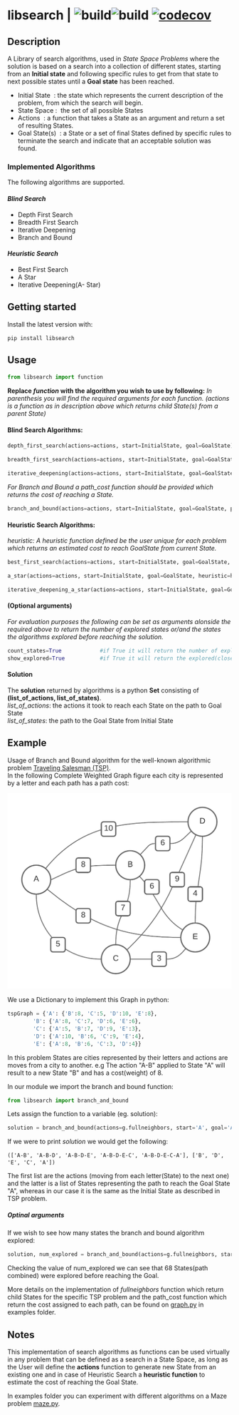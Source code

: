 libsearch | ![build](https://github.com/Johnbin89/SearchLibrary/workflows/Build%20Package/badge.svg)![build](https://github.com/Johnbin89/SearchLibrary/workflows/Flake8/badge.svg)
[![codecov](https://codecov.io/gh/Johnbin89/SearchLibrary/branch/master/graph/badge.svg?token=PQ74UIDAS9)](https://codecov.io/gh/Johnbin89/SearchLibrary)
===============================================================================

## Description

A Library of search algorithms, used in _State Space Problems_ where the solution is based on a search into a collection of different states, starting from an **Initial state** and following specific rules to get from that state to next possible states until a **Goal state** has been reached.

- Initial State ​ : the state which represents the current description of the problem, from
which the search will begin.
- State Space : ​ the set of all possible States
- Actions ​ : a function that takes a State as an argument and return a set of resulting States.
- Goal State(s) ​ : a State or a set of final States defined by specific rules to terminate the search
and indicate that an acceptable solution was found.

### Implemented Algorithms
The following algorithms are supported. 
#### _Blind Search_

- Depth First Search
- Breadth First Search
- Iterative Deepening
- Branch and Bound

#### _Heuristic Search_

- Best First Search
- A Star
- Iterative Deepening(A- Star)

## Getting started

Install the latest version with:

```shell
pip install libsearch
```
## Usage  

```python
from libsearch import function
```

**Replace _function_ with the algorithm you wish to use by following:**
_In parenthesis you will find the required arguments for each function. (actions is a function as in description above  which returns child State(s) from a parent State)_

#### Blind Search Algorithms:
```python
depth_first_search(actions=actions, start=InitialState, goal=GoalState)
```
```python
breadth_first_search(actions=actions, start=InitialState, goal=GoalState)
```
```python
iterative_deepening(actions=actions, start=InitialState, goal=GoalState)
```
_For Branch and Bound a path_cost function should be provided which returns the cost of reaching a State._
```python
branch_and_bound(actions=actions, start=InitialState, goal=GoalState, path_cost=path_cost)
```

#### Heuristic Search Algorithms:  
_heuristic: A heuristic function defined be the user unique for each problem which returns an estimated cost to reach GoalState from current State._
```python
best_first_search(actions=actions, start=InitialState, goal=GoalState, heuristic=heuristic)
```
```python
a_star(actions=actions, start=InitialState, goal=GoalState, heuristic=heuristic)
```
```python
iterative_deepening_a_star(actions=actions, start=InitialState, goal=GoalState, heuristic=heuristic)
```

#### (Optional arguments)
_For evaluation purposes the following can be set as arguments alonside the required above to return the number of explored states or/and the states the algorithms explored before reaching the solution._
```python
count_states=True            #if True it will return the number of explored states too. num_explored
show_explored=True           #if True it will return the explored(closed) set too.
```

#### Solution
The **solution** returned by algorithms is a python **Set** consisting of **(list_of_actions, list_of_states)**.  
_list_of_actions_: the actions it took to reach each State on the path to Goal State  
_list_of_states_: the path to the Goal State from Initial State

## Example

Usage of Branch and Bound algorithm for the well-known algorithmic problem [Traveling Salesman (TSP)](https://en.wikipedia.org/wiki/Travelling_salesman_problem).  
In the following Complete Weighted Graph figure each city is represented by a letter and each path has a path cost:

<img src="https://github.com/Johnbin89/SearchLibrary/raw/master/examples/TSPGraph.png" width="700">

We use a Dictionary to implement this Graph in python:
```python
tspGraph = {'A': {'B':8, 'C':5, 'D':10, 'E':8},
        'B': {'A':8, 'C':7, 'D':6, 'E':6},
        'C': {'A':5, 'B':7, 'D':9, 'E':3},
        'D': {'A':10, 'B':6, 'C':9, 'E':4},
        'E': {'A':8, 'B':6, 'C':3, 'D':4}}
```

In this problem States are cities represented by their letters and actions are moves from a city to another. 
e.g The action "A-B" applied to State "A" will result to a new State "B" and has a cost(weight) of 8.

In our module we import the branch and bound function:
```python
from libsearch import branch_and_bound
```

Lets assign the function to a variable (eg. solution):
 ```python
solution = branch_and_bound(actions=g.fullneighbors, start='A', goal='A', path_cost=g.path_cost)
```

If we were to print _solution_ we would get the following:
```shell
(['A-B', 'A-B-D', 'A-B-D-E', 'A-B-D-E-C', 'A-B-D-E-C-A'], ['B', 'D', 'E', 'C', 'A'])
```
The first list are the actions (moving from each letter(State) to the next one) and the latter is a list of States representing the path to reach the Goal State "A", whereas in our case it is the same as the Initial State as described in TSP problem.

##### Optinal arguments
If we wish to see how many states the branch and bound algorithm explored:
 ```python
solution, num_explored = branch_and_bound(actions=g.fullneighbors, start='A', goal='A', path_cost=g.path_cost, count_states=True)
```

Checking the value of num_explored we can see that 68 States(path combined) were explored before reaching the Goal.  

More details on the implementation of _fullneighbors_ function which return child States for the specific TSP problem and the path_cost function which return the cost assigned to each path, can be found on [graph.py](examples/graph.py) in examples folder.

## Notes 
This implementation of search algorithms as functions can be used virtually in any problem that can be defined as a search in a State Space, as long as the User will define the **actions** function to generate new State from an existing one and in case of Heuristic Search a **heuristic function** to estimate the cost of reaching the Goal State.

In examples folder you can experiment with different algorithms on a Maze problem [maze.py](examples/maze.py).
